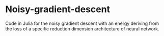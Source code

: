 # Noisy-gradient-descent
Code in Julia for the noisy gradient descent with an energy deriving from the loss of a specific reduction dimension architecture of neural network.
